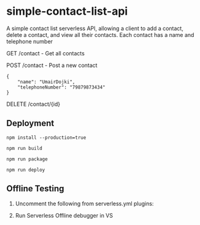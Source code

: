 ﻿# simple-contact-list-api

A simple contact list serverless API, allowing a client to add a contact, delete a contact, and view all their contacts. Each contact has a name and telephone number

GET /contact - Get all contacts

POST /contact - Post a new contact
```
{
    "name": "UmairDojki",
    "telephoneNumber": "79879873434"
}
```
DELETE /contact/{id}

## Deployment

```
npm install --production=true

npm run build

npm run package

npm run deploy
```
## Offline Testing

1. Uncomment the following from serverless.yml plugins:

2. Run Serverless Offline debugger in VS
